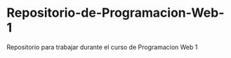 # Repositorio-de-Programacion-Web-1
Repositorio para trabajar durante el curso de Programacion Web 1
